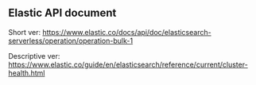 ## Elastic API document

Short ver:
https://www.elastic.co/docs/api/doc/elasticsearch-serverless/operation/operation-bulk-1

Descriptive ver:
https://www.elastic.co/guide/en/elasticsearch/reference/current/cluster-health.html

